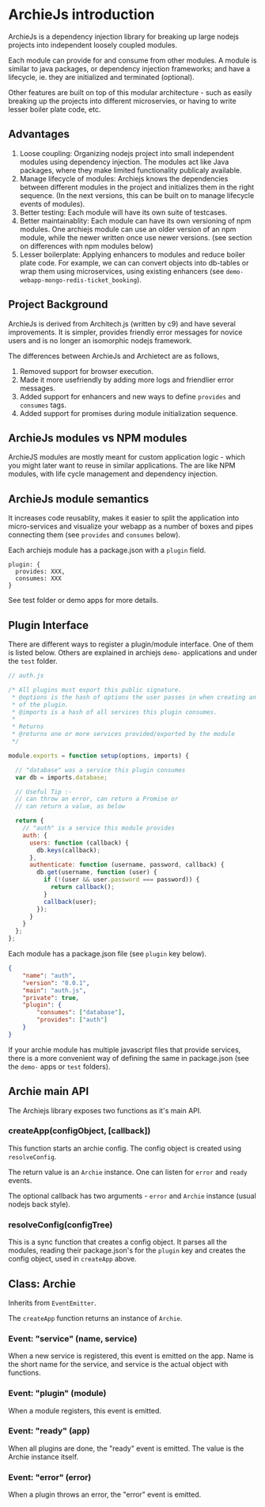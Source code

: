# ArchieJs introduction

ArchieJs is a dependency injection library for breaking up large nodejs projects into independent
loosely coupled modules.

Each module can provide for and consume from other modules. A module is similar 
to java packages, or dependency injection frameworks; and have a lifecycle, ie. 
they are initialized and terminated (optional). 

Other features are built on top of this modular architecture - such as easily 
breaking up the projects into different microservies, or having to write lesser 
boiler plate code, etc.


## Advantages

1. Loose coupling: Organizing nodejs project into small independent modules using dependency
   injection. The modules act like Java packages, where they make limited functionality 
   publicaly available.
2. Manage lifecycle of modules: Archiejs knows the dependencies between different modules in 
   the project and initializes them in the right sequence. (In the next versions, this can be 
   built on to manage lifecycle events of modules).
3. Better testing: Each module will have its own suite of testcases.
4. Better maintainablity: Each module can have its own versioning of npm modules. One archiejs module
   can use an older version of an npm module, while the newer written once use newer versions.
   (see section on differences with npm modules below)
5. Lesser boilerplate: Applying enhancers to modules and reduce boiler plate code. For example,
   we can can convert objects into db-tables or wrap them using microservices,
   using existing enhancers (see `demo-webapp-mongo-redis-ticket_booking`).


## Project Background

ArchieJs is derived from Architech.js (written by c9) and have several improvements. It is simpler,
provides friendly error messages for novice users and is no longer an isomorphic nodejs framework. 

The differences between ArchieJs and Archietect are as follows,

1. Removed support for browser execution.
2. Made it more usefriendly by adding more logs and friendlier error messages.
3. Added support for enhancers and new ways to define `provides` and `consumes` tags.
4. Added support for promises during module initialization sequence. 


## ArchieJs modules vs NPM modules

ArchieJS modules are mostly meant for custom application logic - which
you might later want to reuse in similar applications. The are like NPM
modules, with life cycle management and dependency injection.

## ArchieJs module semantics

It increases code reusablity, makes it easier to split the application 
into micro-services and visualize your webapp as a number of boxes and pipes 
connecting them (see `provides` and `consumes` below).

Each archiejs module has a package.json with a `plugin` field.

```
plugin: {
  provides: XXX,
  consumes: XXX
}
```

See test folder or demo apps for more details.


## Plugin Interface

There are different ways to register a plugin/module interface. One of them is listed
below. Others are explained in archiejs `demo-` applications and under the `test` folder.

```js
// auth.js

/* All plugins must export this public signature.
 * @options is the hash of options the user passes in when creating an instance
 * of the plugin.
 * @imports is a hash of all services this plugin consumes.
 *
 * Returns
 * @returns one or more services provided/exported by the module
 */

module.exports = function setup(options, imports) {

  // "database" was a service this plugin consumes
  var db = imports.database;

  // Useful Tip :-
  // can throw an error, can return a Promise or
  // can return a value, as below

  return {
    // "auth" is a service this module provides
    auth: {
      users: function (callback) {
        db.keys(callback);
      },
      authenticate: function (username, password, callback) {
        db.get(username, function (user) {
          if (!(user && user.password === password)) {
            return callback();
          }
          callback(user);
        });
      }
    }
  };
};
```

Each module has a package.json file (see `plugin` key below).

```json
{
    "name": "auth",
    "version": "0.0.1",
    "main": "auth.js",
    "private": true,
    "plugin": {
        "consumes": ["database"],
        "provides": ["auth"]
    }
}
```

If your archie module has multiple javascript files that provide services, there 
is a more convenient way of defining the same in package.json (see the `demo-` apps 
or `test` folders).

## Archie main API

The Archiejs library exposes two functions as it's main API.

### createApp(configObject, [callback])

This function starts an archie config. The config object is created using `resolveConfig`.

The return value is an `Archie` instance. One can listen for `error` and `ready` events.

The optional callback has two arguments - `error` and `Archie` instance (usual nodejs
back style).

### resolveConfig(configTree)

This is a sync function that creates a config object. It parses all the modules, reading
their package.json's for the `plugin` key and creates the config object, used in `createApp`
above. 


## Class: Archie

Inherits from `EventEmitter`.

The `createApp` function returns an instance of `Archie`.

### Event: "service" (name, service)

When a new service is registered, this event is emitted on the app. 
Name is the short name for the service, and service is the actual object with functions.

### Event: "plugin" (module)

When a module registers, this event is emitted.

### Event: "ready" (app)

When all plugins are done, the "ready" event is emitted.  The value is the Archie instance itself.

### Event: "error" (error)

When a plugin throws an error, the "error" event is emitted.

